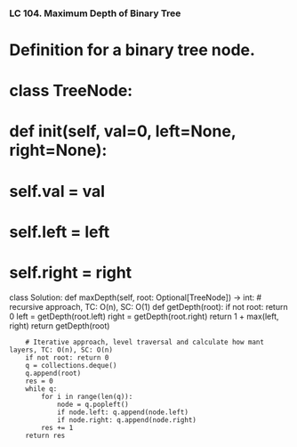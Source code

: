 ### LC 104. Maximum Depth of Binary Tree
# Definition for a binary tree node.
# class TreeNode:
#     def __init__(self, val=0, left=None, right=None):
#         self.val = val
#         self.left = left
#         self.right = right
class Solution:
    def maxDepth(self, root: Optional[TreeNode]) -> int:
        # recursive approach, TC: O(n), SC: O(1)
        def getDepth(root):
            if not root: return 0
            left = getDepth(root.left)
            right = getDepth(root.right)
            return 1 + max(left, right)
        return getDepth(root)

        # Iterative approach, level traversal and calculate how mant layers, TC: O(n), SC: O(n)
        if not root: return 0
        q = collections.deque()
        q.append(root)
        res = 0
        while q:
            for i in range(len(q)):
                node = q.popleft() 
                if node.left: q.append(node.left)
                if node.right: q.append(node.right)
            res += 1
        return res